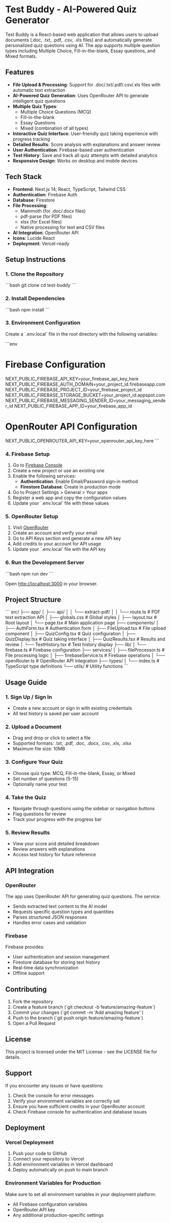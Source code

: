 # Test Buddy - AI-Powered Quiz Generator

Test Buddy is a React-based web application that allows users to upload documents (.doc, .txt, .pdf, .csv, .xls files) and automatically generate personalized quiz questions using AI. The app supports multiple question types including Multiple Choice, Fill-in-the-blank, Essay questions, and Mixed formats.

## Features

- **File Upload & Processing**: Support for .doc/.txt/.pdf/.csv/.xls files with automatic text extraction
- **AI-Powered Quiz Generation**: Uses OpenRouter API to generate intelligent quiz questions
- **Multiple Quiz Types**: 
  - Multiple Choice Questions (MCQ)
  - Fill-in-the-blank
  - Essay Questions
  - Mixed (combination of all types)
- **Interactive Quiz Interface**: User-friendly quiz taking experience with progress tracking
- **Detailed Results**: Score analysis with explanations and answer review
- **User Authentication**: Firebase-based user authentication
- **Test History**: Save and track all quiz attempts with detailed analytics
- **Responsive Design**: Works on desktop and mobile devices

## Tech Stack

- **Frontend**: Next.js 14, React, TypeScript, Tailwind CSS
- **Authentication**: Firebase Auth
- **Database**: Firestore
- **File Processing**: 
  - Mammoth (for .doc/.docx files)
  - pdf-parse (for PDF files)
  - xlsx (for Excel files)
  - Native processing for text and CSV files
- **AI Integration**: OpenRouter API
- **Icons**: Lucide React
- **Deployment**: Vercel-ready

## Setup Instructions

### 1. Clone the Repository

\`\`\`bash
git clone <repository-url>
cd test-buddy
\`\`\`

### 2. Install Dependencies

\`\`\`bash
npm install
\`\`\`

### 3. Environment Configuration

Create a \`.env.local\` file in the root directory with the following variables:

\`\`\`env
# Firebase Configuration
NEXT_PUBLIC_FIREBASE_API_KEY=your_firebase_api_key_here
NEXT_PUBLIC_FIREBASE_AUTH_DOMAIN=your_project_id.firebaseapp.com
NEXT_PUBLIC_FIREBASE_PROJECT_ID=your_firebase_project_id
NEXT_PUBLIC_FIREBASE_STORAGE_BUCKET=your_project_id.appspot.com
NEXT_PUBLIC_FIREBASE_MESSAGING_SENDER_ID=your_messaging_sender_id
NEXT_PUBLIC_FIREBASE_APP_ID=your_firebase_app_id

# OpenRouter API Configuration
NEXT_PUBLIC_OPENROUTER_API_KEY=your_openrouter_api_key_here
\`\`\`

### 4. Firebase Setup

1. Go to [Firebase Console](https://console.firebase.google.com/)
2. Create a new project or use an existing one
3. Enable the following services:
   - **Authentication**: Enable Email/Password sign-in method
   - **Firestore Database**: Create in production mode
4. Go to Project Settings > General > Your apps
5. Register a web app and copy the configuration values
6. Update your \`.env.local\` file with these values

### 5. OpenRouter Setup

1. Visit [OpenRouter](https://openrouter.ai/)
2. Create an account and verify your email
3. Go to API Keys section and generate a new API key
4. Add credits to your account for API usage
5. Update your \`.env.local\` file with the API key

### 6. Run the Development Server

\`\`\`bash
npm run dev
\`\`\`

Open [http://localhost:3000](http://localhost:3000) in your browser.

## Project Structure

\`\`\`
src/
├── app/
│   ├── api/
│   │   └── extract-pdf/
│   │       └── route.ts          # PDF text extraction API
│   ├── globals.css               # Global styles
│   ├── layout.tsx               # Root layout
│   └── page.tsx                 # Main application page
├── components/
│   ├── AuthForm.tsx             # Authentication form
│   ├── FileUpload.tsx           # File upload component
│   ├── QuizConfig.tsx           # Quiz configuration
│   ├── QuizDisplay.tsx          # Quiz taking interface
│   ├── QuizResults.tsx          # Results and review
│   └── TestHistory.tsx          # Test history display
├── lib/
│   └── firebase.ts              # Firebase configuration
├── services/
│   ├── fileProcessor.ts         # File processing logic
│   ├── firebaseService.ts       # Firebase operations
│   └── openRouter.ts            # OpenRouter API integration
├── types/
│   └── index.ts                 # TypeScript type definitions
└── utils/                       # Utility functions
\`\`\`

## Usage Guide

### 1. Sign Up / Sign In
- Create a new account or sign in with existing credentials
- All test history is saved per user account

### 2. Upload a Document
- Drag and drop or click to select a file
- Supported formats: .txt, .pdf, .doc, .docx, .csv, .xls, .xlsx
- Maximum file size: 10MB

### 3. Configure Your Quiz
- Choose quiz type: MCQ, Fill-in-the-blank, Essay, or Mixed
- Set number of questions (5-15)
- Optionally name your test

### 4. Take the Quiz
- Navigate through questions using the sidebar or navigation buttons
- Flag questions for review
- Track your progress with the progress bar

### 5. Review Results
- View your score and detailed breakdown
- Review answers with explanations
- Access test history for future reference

## API Integration

### OpenRouter
The app uses OpenRouter API for generating quiz questions. The service:
- Sends extracted text content to the AI model
- Requests specific question types and quantities
- Parses structured JSON responses
- Handles error cases and validation

### Firebase
Firebase provides:
- User authentication and session management
- Firestore database for storing test history
- Real-time data synchronization
- Offline support

## Contributing

1. Fork the repository
2. Create a feature branch (\`git checkout -b feature/amazing-feature\`)
3. Commit your changes (\`git commit -m 'Add amazing feature'\`)
4. Push to the branch (\`git push origin feature/amazing-feature\`)
5. Open a Pull Request

## License

This project is licensed under the MIT License - see the LICENSE file for details.

## Support

If you encounter any issues or have questions:
1. Check the console for error messages
2. Verify your environment variables are correctly set
3. Ensure you have sufficient credits in your OpenRouter account
4. Check Firebase console for authentication and database issues

## Deployment

### Vercel Deployment

1. Push your code to GitHub
2. Connect your repository to Vercel
3. Add environment variables in Vercel dashboard
4. Deploy automatically on push to main branch

### Environment Variables for Production

Make sure to set all environment variables in your deployment platform:
- All Firebase configuration variables
- OpenRouter API key
- Any additional production-specific settings
